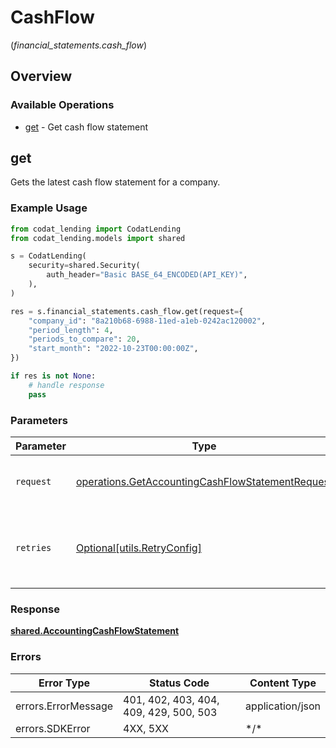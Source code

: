 # CashFlow
(*financial_statements.cash_flow*)

## Overview

### Available Operations

* [get](#get) - Get cash flow statement

## get

Gets the latest cash flow statement for a company.

### Example Usage

```python
from codat_lending import CodatLending
from codat_lending.models import shared

s = CodatLending(
    security=shared.Security(
        auth_header="Basic BASE_64_ENCODED(API_KEY)",
    ),
)

res = s.financial_statements.cash_flow.get(request={
    "company_id": "8a210b68-6988-11ed-a1eb-0242ac120002",
    "period_length": 4,
    "periods_to_compare": 20,
    "start_month": "2022-10-23T00:00:00Z",
})

if res is not None:
    # handle response
    pass

```

### Parameters

| Parameter                                                                                                            | Type                                                                                                                 | Required                                                                                                             | Description                                                                                                          |
| -------------------------------------------------------------------------------------------------------------------- | -------------------------------------------------------------------------------------------------------------------- | -------------------------------------------------------------------------------------------------------------------- | -------------------------------------------------------------------------------------------------------------------- |
| `request`                                                                                                            | [operations.GetAccountingCashFlowStatementRequest](../../models/operations/getaccountingcashflowstatementrequest.md) | :heavy_check_mark:                                                                                                   | The request object to use for the request.                                                                           |
| `retries`                                                                                                            | [Optional[utils.RetryConfig]](../../models/utils/retryconfig.md)                                                     | :heavy_minus_sign:                                                                                                   | Configuration to override the default retry behavior of the client.                                                  |

### Response

**[shared.AccountingCashFlowStatement](../../models/shared/accountingcashflowstatement.md)**

### Errors

| Error Type                             | Status Code                            | Content Type                           |
| -------------------------------------- | -------------------------------------- | -------------------------------------- |
| errors.ErrorMessage                    | 401, 402, 403, 404, 409, 429, 500, 503 | application/json                       |
| errors.SDKError                        | 4XX, 5XX                               | \*/\*                                  |